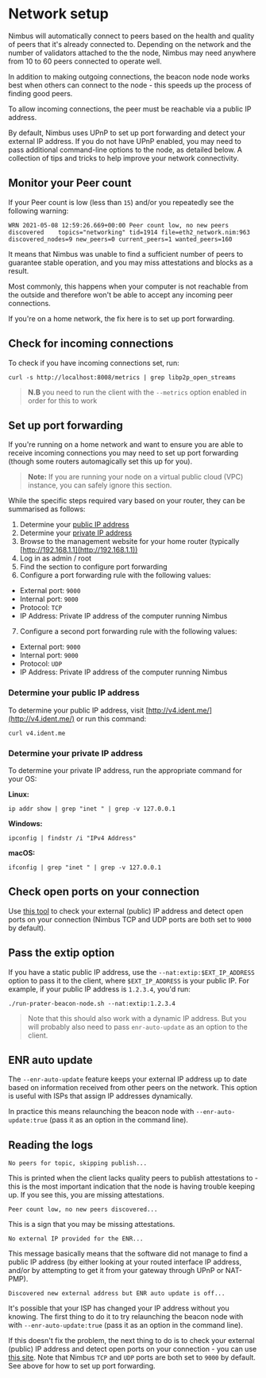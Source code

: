 # Network setup

Nimbus will automatically connect to peers based on the health and quality of peers that it's already connected to. Depending on the network and the number of validators attached to the the node, Nimbus may need anywhere from 10 to 60 peers connected to operate well.

In addition to making outgoing connections, the beacon node node works best when others can connect to the node - this speeds up the process of finding good peers.

To allow incoming connections, the peer must be reachable via a public IP address.

By default, Nimbus uses UPnP to set up port forwarding and detect your external IP address. If you do not have UPnP enabled, you may need to pass additional command-line options to the node, as detailed below.
A collection of tips and tricks to help improve your network connectivity.

## Monitor your Peer count

If your Peer count is low (less than `15`) and/or you repeatedly see the following warning:
```
WRN 2021-05-08 12:59:26.669+00:00 Peer count low, no new peers discovered    topics="networking" tid=1914 file=eth2_network.nim:963 discovered_nodes=9 new_peers=0 current_peers=1 wanted_peers=160
```

It means that Nimbus was unable to find a sufficient number of peers to guarantee stable operation, and you may miss attestations and blocks as a result. 

Most commonly, this happens when your computer is not reachable from the outside and therefore won't be able to accept any incoming peer connections.

If you're on a home network, the fix here is to set up port forwarding.

## Check for incoming connections

To check if you have incoming connections set, run:

```
curl -s http://localhost:8008/metrics | grep libp2p_open_streams 
```

> **N.B** you need to run the client with the `--metrics` option enabled in order for this to work


## Set up port forwarding

If you're running on a home network and want to ensure you are able to receive incoming connections you may need to set up port forwarding (though some routers automagically set this up for you).


> **Note:** If you are running your node on a virtual public cloud (VPC) instance, you can safely ignore this section.

While the specific steps required vary based on your router, they can be summarised as follows:

1. Determine your [public IP address](./networking.md#determine-your-public-ip-address)
2. Determine your [private IP address](./networking.md#determine-your-private-ip-address)
3. Browse to the management website for your home router (typically [http://192.168.1.1](http://192.168.1.1))
4. Log in as admin / root
5. Find the section to configure port forwarding
6. Configure a port forwarding rule with the following values:
- External port: `9000`
- Internal port: `9000`
- Protocol: `TCP`
- IP Address: Private IP address of the computer running Nimbus
7. Configure a second port forwarding rule with the following values:
- External port: `9000`
- Internal port: `9000`
- Protocol: `UDP`
- IP Address: Private IP address of the computer running Nimbus

### Determine your public IP address

To determine your public IP address, visit [http://v4.ident.me/](http://v4.ident.me/) or run this command:

```
curl v4.ident.me
```

### Determine your private IP address

To determine your private IP address, run the appropriate command for your OS:

**Linux:**

```
ip addr show | grep "inet " | grep -v 127.0.0.1
```

**Windows:**

```
ipconfig | findstr /i "IPv4 Address"
```

**macOS:**

```
ifconfig | grep "inet " | grep -v 127.0.0.1
```

## Check open ports on your connection

Use [this tool](https://www.yougetsignal.com/tools/open-ports/) to check your external (public) IP address and detect open ports on your connection (Nimbus TCP and UDP ports are both set to `9000` by default).


## Pass the extip option
If you have a static public IP address, use the `--nat:extip:$EXT_IP_ADDRESS` option to pass it to the client,  where `$EXT_IP_ADDRESS` is your public IP. For example, if your public IP address is `1.2.3.4`, you'd run:

```
./run-prater-beacon-node.sh --nat:extip:1.2.3.4
```

> Note that this should also work with a dynamic IP address. But you will probably also need to pass `enr-auto-update` as an option to the client.

## ENR auto update

The `--enr-auto-update` feature keeps your external IP address up to date based on information received from other peers on the network. This option is useful with ISPs that assign IP addresses dynamically.

In practice this means relaunching the beacon node with `--enr-auto-update:true` (pass it as an option in the command line).

## Reading the logs

`No peers for topic, skipping publish...`

This is printed when the client lacks quality peers to publish attestations to - this is the most important indication that the node is having trouble keeping up. If you see this, you are missing attestations.

`Peer count low, no new peers discovered...` 

This is a sign that you may be missing attestations.

`No external IP provided for the ENR...`

This message basically means that the software did not manage to find a public IP address (by either looking at your routed interface IP address, and/or by attempting to get it from your gateway through UPnP or NAT-PMP).

`Discovered new external address but ENR auto update is off...` 

It's possible that your ISP has changed your IP address without you knowing. The first thing to do it to try relaunching the beacon node with with `--enr-auto-update:true` (pass it as an option in the command line).

If this doesn't fix the problem, the next thing to do is to check your external (public) IP address and detect open ports on your connection - you can use [this site](https://www.yougetsignal.com/tools/open-ports/ ).  Note that Nimbus `TCP` and `UDP` ports are both set to `9000` by default. See above for how to set up port forwarding. 

